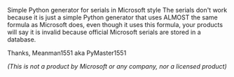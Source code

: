 Simple Python generator for serials in Microsoft style
The serials don't work because it is just a simple Python generator that uses ALMOST the same formula as Microsoft does, even though it uses this formula, your products will say it is invalid because official Microsoft serials are stored in a database.

Thanks, Meanman1551 aka PyMaster1551

*(This is not a product by Microsoft or any company, nor a licensed product)*
